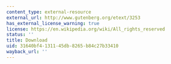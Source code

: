 ```yaml
---
content_type: external-resource
external_url: http://www.gutenberg.org/etext/3253
has_external_license_warning: true
license: https://en.wikipedia.org/wiki/All_rights_reserved
status: ''
title: Download
uid: 31640bf4-1311-45db-8265-b84c27b33410
wayback_url: ''
---
```

